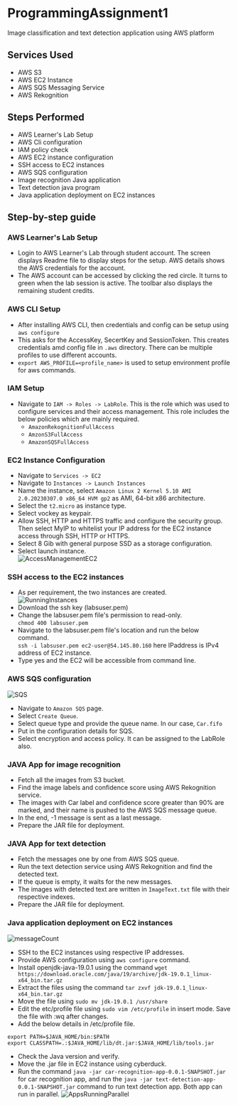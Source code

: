 # ProgrammingAssignment1
Image classification and text detection application using AWS platform

## Services Used
* AWS S3
* AWS EC2 Instance
* AWS SQS Messaging Service 
* AWS Rekognition


## Steps Performed
-  AWS Learner's Lab Setup
-  AWS Cli configuration
-  IAM policy check
-  AWS EC2 instance configuration
-  SSH access to EC2 instances
-  AWS SQS configuration
-  Image recognition Java application
-  Text detection java program
-  Java application deployment on EC2 instances

## Step-by-step guide
### AWS Learner's Lab Setup 
* Login to AWS Learner's Lab through student account. The screen displays Readme file to display steps for the setup. AWS details shows the AWS credentials for the account.
* The AWS account can be accessed by clicking the red circle. It turns to green when the lab session is active. The toolbar also displays the remaining student credits.

### AWS CLI Setup
* After installing AWS CLI, then credentials and config can be setup using <br />
```aws configure``` <br />
* This asks for the AccessKey, SecertKey and SessionToken. This creates credentials amd config file in ```.aws``` directory. There can be multiple profiles to use different accounts.
* ```export AWS_PROFILE=<profile_name>``` is used to setup environment profile for aws commands.

### IAM Setup
* Navigate to ```IAM -> Roles -> LabRole```. This is the role which was used to configure services
 and their access management. This role includes the below policies which are mainly required. 
    * ```AmazonRekognitionFullAccess```
    * ```AmzonS3FullAccess``` 
    * ```AmazonSQSFullAccess```

### EC2 Instance Configuration
* Navigate to ```Services -> EC2```
* Navigate to ```Instances -> Launch Instances```
* Name the instance, select ```Amazon Linux 2 Kernel 5.10 AMI 2.0.20230307.0 x86_64 HVM gp2```
  as AMI, 64-bit x86 architecture.
* Select the ```t2.micro``` as instance type.
* Select vockey as keypair.
* Allow SSH, HTTP and HTTPS traffic and configure the security group. Then select MyIP to whitelist your IP address for the
 EC2 instance access through SSH, HTTP or HTTPS.
* Select 8 Gib with general purpose SSD as a storage configuration.
* Select launch instance.
<br /> ![AccessManagementEC2]()

### SSH access to the EC2 instances
* As per requirement, the two instances are created.
<br /> ![RunningInstances]()
* Download the ssh key (labsuser.pem)
* Change the labsuser.pem file's permission to read-only. <br />
```chmod 400 labsuser.pem```
* Navigate to the labsuser.pem file's location and run the below command. <br />
```ssh -i labsuser.pem ec2-user@54.145.80.160``` here IPaddress is IPv4 address of EC2 instance.
* Type yes and the EC2 will be accessible from command line.

### AWS SQS configuration
![SQS]() <br />
* Navigate to ```Amazon SQS``` page.
* Select ```Create Queue```.
* Select queue type and provide the queue name. In our case, ```Car.fifo```
* Put in the configuration details for SQS.
* Select encryption and access policy. It can be assigned to the LabRole also.

### JAVA App for image recognition
* Fetch all the images from S3 bucket.
* Find the image labels and confidence score using AWS Rekognition service.
* The images with Car label and confidence score greater than 90% are marked, and their name is pushed to the AWS
 SQS message queue.
* In the end, -1 message is sent as a last message.
* Prepare the JAR file for deployment.

### JAVA App for text detection
* Fetch the messages one by one from AWS SQS queue.
* Run the text detection service using AWS Rekognition and find the detected text.
* If the queue is empty, it waits for the new messages.
* The images with detected text are written in ```ImageText.txt``` file with their respective indexes.
* Prepare the JAR file for deployment.


### Java application deployment on EC2 instances
![messageCount]()
* SSH to the EC2 instances using respective IP addresses.
* Provide AWS configuration using ```aws configure``` command.
* Install openjdk-java-19.0.1 using the command ```wget https://download.oracle.com/java/19/archive/jdk-19.0.1_linux-x64_bin.tar.gz```
* Extract the files using the command ```tar zxvf jdk-19.0.1_linux-x64_bin.tar.gz``` 
* Move the file using ```sudo mv jdk-19.0.1 /usr/share```
* Edit the etc/profile file using ```sudo vim /etc/profile``` in insert mode. Save the file with :wq after changes.
* Add the below details in /etc/profile file.
```export JAVA_HOME=/usr/share/jdk-19.0.1
export PATH=$JAVA_HOME/bin:$PATH
export CLASSPATH=.:$JAVA_HOME/lib/dt.jar:$JAVA_HOME/lib/tools.jar
```
* Check the Java version and verify.
* Move the .jar file in EC2 instance using cyberduck.
* Run the command ```java -jar car-recognition-app-0.0.1-SNAPSHOT.jar``` for car recognition app, and run the ```java -jar text-detection-app-0.0.1-SNAPSHOT.jar```
 command to run text detection app. Both app can run in parallel.
![AppsRunningParallel]()

